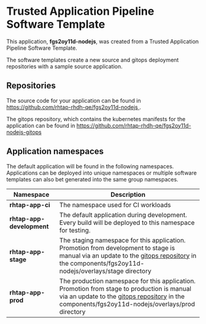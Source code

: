 # Trusted Application Pipeline Software Template

This application, **fgs2oy11d-nodejs**, was created from a Trusted Application Pipeline Software Template.

The software templates create a new source and gitops deployment repositories with a sample source application. 

## Repositories

The source code for your application can be found in [https://github.com/rhtap-rhdh-qe/fgs2oy11d-nodejs ](https://github.com/rhtap-rhdh-qe/fgs2oy11d-nodejs ).
 
The gitops repository, which contains the kubernetes manifests for the application can be found in 
[https://github.com/rhtap-rhdh-qe/fgs2oy11d-nodejs-gitops ](https://github.com/rhtap-rhdh-qe/fgs2oy11d-nodejs-gitops ) 

## Application namespaces 

The default application will be found in the following namespaces. Applications can be deployed into unique namespaces or multiple software templates can also bet generated into the same group namespaces.  

|  Namespace   |  Description   |  
| -------- | -------- |
| **rhtap-app-ci** | The namespace used for CI workloads |
| **rhtap-app-development** | The default application during development. Every build will be deployed to this namespace for testing. |
| **rhtap-app-stage** | The staging namespace for this application. Promotion from development to stage is manual via an update to the [gitops repository](https://github.com/rhtap-rhdh-qe/fgs2oy11d-nodejs-gitops ) in the components/fgs2oy11d-nodejs/overlays/stage directory |
| **rhtap-app-prod** | The production namespace for this application. Promotion from stage to production is manual via an update to the [gitops repository](https://github.com/rhtap-rhdh-qe/fgs2oy11d-nodejs-gitops ) in the components/fgs2oy11d-nodejs/overlays/prod directory |
